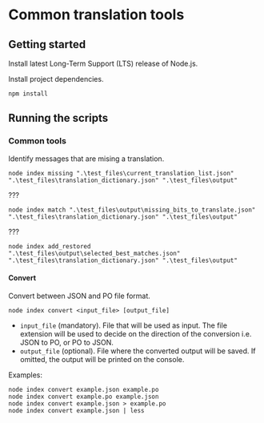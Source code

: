 # Common translation tools

## Getting started

Install latest Long-Term Support (LTS) release of Node.js.

Install project dependencies.
```
npm install
```

## Running the scripts

### Common tools

Identify messages that are mising a translation.
```
node index missing ".\test_files\current_translation_list.json" ".\test_files\translation_dictionary.json" ".\test_files\output"
```

???
```
node index match ".\test_files\output\missing_bits_to_translate.json" ".\test_files\translation_dictionary.json" ".\test_files\output"
```

???
```
node index add_restored ".\test_files\output\selected_best_matches.json" ".\test_files\translation_dictionary.json" ".\test_files\output"
```

#### Convert

Convert between JSON and PO file format.
```
node index convert <input_file> [output_file]
```

- `input_file` (mandatory). File that will be used as input. The file extension will be used to decide on the direction of the conversion i.e. JSON to PO, or PO to JSON.
- `output_file` (optional). File where the converted output will be saved. If omitted, the output will be printed on the console.

Examples:
```
node index convert example.json example.po
node index convert example.po example.json
node index convert example.json > example.po
node index convert example.json | less
```
